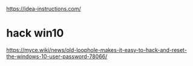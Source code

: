 https://idea-instructions.com/

# hack win10
https://myce.wiki/news/old-loophole-makes-it-easy-to-hack-and-reset-the-windows-10-user-password-78066/